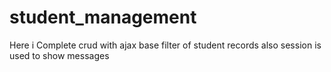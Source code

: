 # student_management
Here i Complete crud with ajax base filter of student records also session is used to show messages
